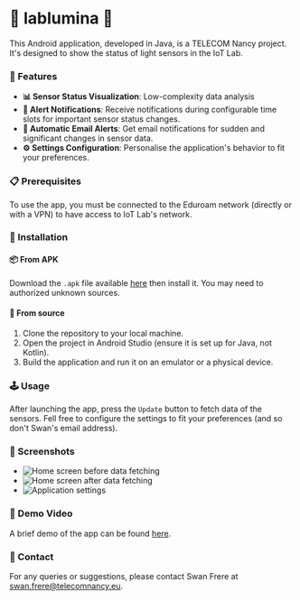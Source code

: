 # 🌟 lablumina 📱

This Android application, developed in Java, is a TELECOM Nancy project.
It's designed to show the status of light sensors in the IoT Lab.

### 🚀 Features

- **📊 Sensor Status Visualization**: Low-complexity data analysis
- **🔔 Alert Notifications**: Receive notifications during configurable time slots for important sensor status changes.
- **📧 Automatic Email Alerts**: Get email notifications for sudden and significant changes in sensor data.
- **⚙️ Settings Configuration**: Personalise the application's behavior to fit your preferences.

### 📋 Prerequisites

To use the app, you must be connected to the Eduroam network (directly or with a VPN) to have access to IoT Lab's network.

### 📲 Installation

#### 📦 From APK

Download the `.apk` file available [here](https://github.com/le-chartreux/ProjetAMIO/releases/download/1.0.0/ProjetAMIO.apk) then install it.
You may need to authorized unknown sources.

#### 📔 From source

1. Clone the repository to your local machine.
2. Open the project in Android Studio (ensure it is set up for Java, not Kotlin).
3. Build the application and run it on an emulator or a physical device.

### 🕹️ Usage

After launching the app, press the `Update` button to fetch data of the sensors.
Fell free to configure the settings to fit your preferences (and so don't Swan's email address).

### 📸 Screenshots

- ![Home screen before data fetching](docs/readme-material/home-screen-before-data-fetching.png)
- ![Home screen after data fetching](docs/readme-material/home-screen-after-data-fetching.png)
- ![Application settings](docs/readme-material/settings.png)

### 🎥 Demo Video

A brief demo of the app can be found [here](docs/readme-material/demo.mp4).

### 📧 Contact

For any queries or suggestions, please contact Swan Frere at [swan.frere@telecomnancy.eu](mailto:swan.frere@telecomnancy.eu).
